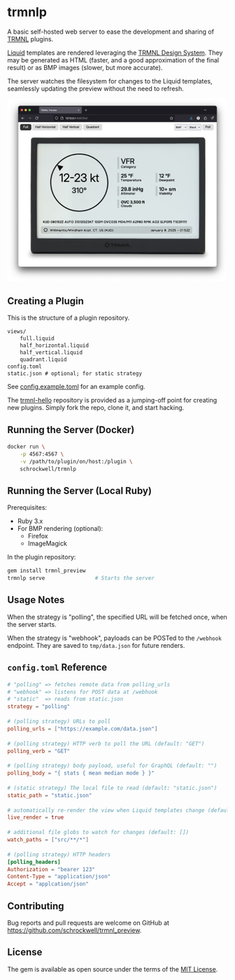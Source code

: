 # trmnlp

A basic self-hosted web server to ease the development and sharing of [TRMNL](https://usetrmnl.com/) plugins.

[Liquid](https://shopify.github.io/liquid/) templates are rendered leveraging the [TRMNL Design System](https://usetrmnl.com/framework). They may be generated as HTML (faster, and a good approximation of the final result) or as BMP images (slower, but more accurate).

The server watches the filesystem for changes to the Liquid templates, seamlessly updating the preview without the need to refresh.

![Screenshot](docs/preview.png)

## Creating a Plugin

This is the structure of a plugin repository.

```
views/
    full.liquid
    half_horizontal.liquid
    half_vertical.liquid
    quadrant.liquid
config.toml
static.json # optional; for static strategy
```

See [config.example.toml](config.example.toml) for an example config.

The [trmnl-hello](https://github.com/schrockwell/trmnl-hello) repository is provided as a jumping-off point for creating new plugins. Simply fork the repo, clone it, and start hacking.

## Running the Server (Docker)

```sh
docker run \
    -p 4567:4567 \
    -v /path/to/plugin/on/host:/plugin \
    schrockwell/trmnlp
```

## Running the Server (Local Ruby)

Prerequisites:

- Ruby 3.x
- For BMP rendering (optional):
  - Firefox
  - ImageMagick

In the plugin repository:

```sh
gem install trmnl_preview
trmnlp serve                # Starts the server
```

## Usage Notes

When the strategy is "polling", the specified URL will be fetched once, when the server starts.

When the strategy is "webhook", payloads can be POSTed to the `/webhook` endpoint. They are saved to `tmp/data.json` for future renders.

## `config.toml` Reference

```toml
# "polling" => fetches remote data from polling_urls
# "webhook" => listens for POST data at /webhook
# "static"  => reads from static.json
strategy = "polling"

# (polling strategy) URLs to poll
polling_urls = ["https://example.com/data.json"]

# (polling strategy) HTTP verb to poll the URL (default: "GET")
polling_verb = "GET"

# (polling strategy) body payload, useful for GraphQL (default: "")
polling_body = "{ stats { mean median mode } }"

# (static strategy) The local file to read (default: "static.json")
static_path = "static.json"

# automatically re-render the view when Liquid templates change (default: true)
live_render = true

# additional file globs to watch for changes (default: [])
watch_paths = ["src/**/*"]

# (polling strategy) HTTP headers
[polling_headers]
Authorization = "bearer 123"
Content-Type = "application/json"
Accept = "applcation/json"
```

## Contributing

Bug reports and pull requests are welcome on GitHub at https://github.com/schrockwell/trmnl_preview.

## License

The gem is available as open source under the terms of the [MIT License](https://opensource.org/licenses/MIT).
